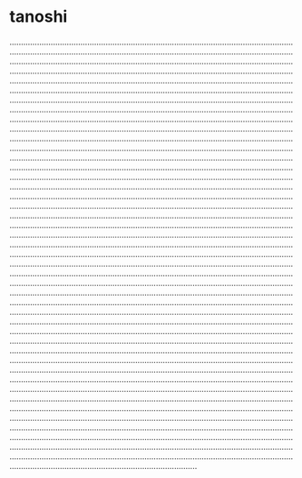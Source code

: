 # tanoshi

..................................................................................................................................................................................................................................................................................................................................................................................................................................................................................................................................................................................................................................................................................................................................................................................................................................................................................................................................................................................................................................................................................................................................................................................................................................................................................................................................................................................................................................................................................................................................................................................................................................................................................................................................................................................................................................................................................................................................................................................................................................................................................................................................................................................................................................................................................................................................................................................................................................................................................................................................................................................................................................................................................................................................................................................................................................................................................................................................................................................................................................................................................................................................................................................................................................................................................................................................................................................................................................................................................................................................................................................................................................................................................................................................................................................................................................................................................................................................................................................................................................................................................................................................................................................................................................................................................................................................................................................................................................................................................................................................................................................................................................................................................................................................................................................................................................................................................................................................................................................................................................................................................................................................................................................................................................................................................................................................................................................................................................................................................................................................................................................................................................................................................................................................................................